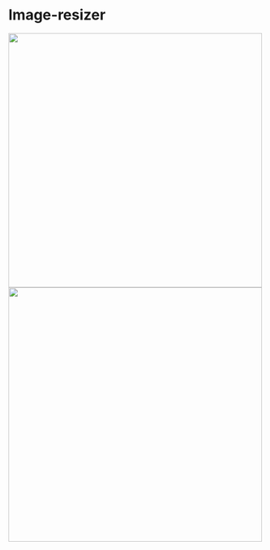 # Image-resizer

<p float="left">
  <img src="https://user-images.githubusercontent.com/81632171/195977590-5b2efda2-cb10-4ce7-8287-81d41b07335c.png" width="500" />
  <img src="https://user-images.githubusercontent.com/81632171/195977591-e50e8393-49cc-46d1-9df0-6137f710fc25.png" width="500" /> 

</p>

